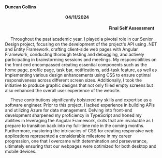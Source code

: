 #### Duncan Collins &emsp;&emsp;&emsp;&emsp;&emsp;&emsp;&emsp;&emsp;&emsp;&emsp;&emsp;&emsp;&emsp;&emsp;&emsp;&emsp;&emsp;&emsp;&emsp;&emsp;&emsp;&emsp;&emsp;&emsp;&emsp;&emsp;&emsp;&emsp;&emsp;&emsp;&emsp;&emsp;&emsp;&emsp;&emsp;&emsp;&emsp;&emsp;&emsp;&emsp;&emsp;&emsp;&emsp;&emsp;&emsp;&emsp;&emsp;&emsp;&emsp;&emsp; 04/11/2024

#### &emsp; &emsp;&emsp;&emsp;&emsp;&emsp;&emsp;&emsp;&emsp;&emsp;&emsp;&emsp;&emsp;&emsp;&emsp;&emsp;&emsp;&emsp;&emsp;&emsp;&emsp;&emsp;&emsp;&emsp; Final Self Assessment 


&emsp; Throughout the past academic year, I played a pivotal role in our Senior Design project, focusing on the
development of the project's API using .NET and Entity Framework, crafting client-side web pages with Angular
Framework, conducting thorough testing and debugging, and actively participating in brainstorming sessions and
meetings. My responsibilities on the front end encompassed creating essential components such as the home page,
profile page, task bar, notifications, add-task feature, as well as implementing various design enhancements using
CSS to ensure optimal responsiveness across different screen sizes. Additionally, I took the initiative to produce
graphic designs that not only filled empty screens but also enhanced the overall user experience of the website.

&emsp; These contributions significantly bolstered my skills and expertise as a software engineer. Prior to this
project, I lacked experience in building APIs and utilizing Azure for data management. Delving into front-end
development sharpened my proficiency in TypeScript and honed my abilities in leveraging the Angular Framework,
skills that are invaluable as I prepare to transition back into my full-time role in the coming months. Furthermore,
mastering the intricacies of CSS for creating responsive web applications represented a considerable milestone in
my career progression, one that I overcame with determination and perseverance, ultimately ensuring that our
webpages were optimized for both desktop and mobile devices.
